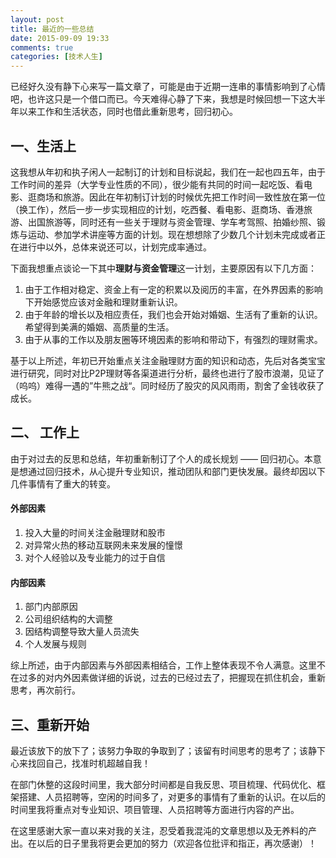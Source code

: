 ```yaml
---
layout: post
title: 最近的一些总结
date: 2015-09-09 19:33
comments: true
categories: [技术人生]
---
```


已经好久没有静下心来写一篇文章了，可能是由于近期一连串的事情影响到了心情吧，也许这只是一个借口而已。今天难得心静了下来，我想是时候回想一下这大半年以来工作和生活状态，同时也借此重新思考，回归初心。

## 一、生活上

这我想从年初和执子闲人一起制订的计划和目标说起，我们在一起也四五年，由于工作时间的差异（大学专业性质的不同），很少能有共同的时间一起吃饭、看电影、逛商场和旅游。因此在年初制订计划的时候优先把工作时间一致性放在第一位（换工作），然后一步一步实现相应的计划，吃西餐、看电影、逛商场、香港旅游、出国旅游等，同时还有一些关于理财与资金管理、学车考驾照、拍婚纱照、锻炼与运动、参加学术讲座等方面的计划。现在想想除了少数几个计划未完成或者正在进行中以外，总体来说还可以，计划完成率通过。

下面我想重点谈论一下其中**理财与资金管理**这一计划，主要原因有以下几方面：

1. 由于工作相对稳定、资金上有一定的积累以及阅历的丰富，在外界因素的影响下开始感觉应该对金融和理财重新认识。
2. 由于年龄的增长以及相应责任，我们也会开始对婚姻、生活有了重新的认识。希望得到美满的婚姻、高质量的生活。
3. 由于从事的工作以及朋友圈等环境因素的影响和带动下，有强烈的理财需求。

基于以上所述，年初已开始重点关注金融理财方面的知识和动态，先后对各类宝宝进行研究，同时对比P2P理财等各渠道进行分析，最终也进行了股市浪潮，见证了（呜呜）难得一遇的”牛熊之战“。同时经历了股灾的风风雨雨，割舍了金钱收获了成长。

## 二、 工作上

由于对过去的反思和总结，年初重新制订了个人的成长规划 —— 回归初心。本意是想通过回归技术，从心提升专业知识，推动团队和部门更快发展。最终却因以下几件事情有了重大的转变。

#### 外部因素

1. 投入大量的时间关注金融理财和股市
2. 对异常火热的移动互联网未来发展的憧憬
3. 对个人经验以及专业能力的过于自信

#### 内部因素

1. 部门内部原因
2. 公司组织结构的大调整
3. 因结构调整导致大量人员流失
4. 个人发展与规则

综上所述，由于内部因素与外部因素相结合，工作上整体表现不令人满意。这里不在过多的对内外因素做详细的诉说，过去的已经过去了，把握现在抓住机会，重新思考，再次前行。

## 三、重新开始

最近该放下的放下了；该努力争取的争取到了；该留有时间思考的思考了；该静下心来找回自己，找准时机超越自我！

在部门休整的这段时间里，我大部分时间都是自我反思、项目梳理、代码优化、框架搭建、人员招聘等，空闲的时间多了，对更多的事情有了重新的认识。在以后的时间里我将重点对专业知识、项目管理、人员招聘等方面进行内容的产出。

在这里感谢大家一直以来对我的关注，忍受着我混沌的文章思想以及无养料的产出。在以后的日子里我将更会更加的努力（欢迎各位批评和指正，再次感谢）！
